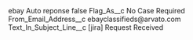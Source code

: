 <?xml version="1.0" encoding="UTF-8"?>
<CustomMetadata xmlns="http://soap.sforce.com/2006/04/metadata" xmlns:xsi="http://www.w3.org/2001/XMLSchema-instance" xmlns:xsd="http://www.w3.org/2001/XMLSchema">
    <label>ebay Auto reponse</label>
    <protected>false</protected>
    <values>
        <field>Flag_As__c</field>
        <value xsi:type="xsd:string">No Case Required</value>
    </values>
    <values>
        <field>From_Email_Address__c</field>
        <value xsi:type="xsd:string">ebayclassifieds@arvato.com</value>
    </values>
    <values>
        <field>Text_In_Subject_Line__c</field>
        <value xsi:type="xsd:string">[jira] Request Received</value>
    </values>
</CustomMetadata>
